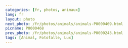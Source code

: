 ```yaml
---
categories: [fr, photos, animaux]
lang: fr
layout: photo
next_photo: /fr/photos/animals/animals-P0000469.html
picname: P0000468
prev_photo: /fr/photos/animals/animals-P0000243.html
tags: [Animal, Fotofalle, Lux]
---
```

